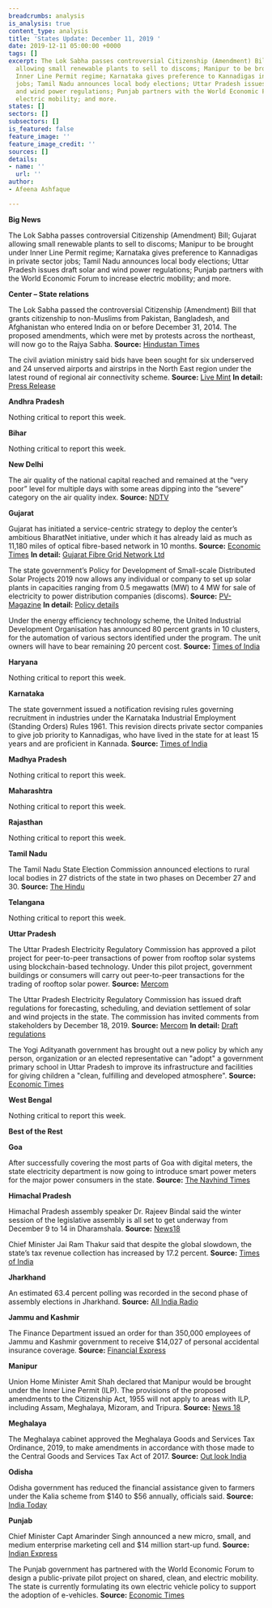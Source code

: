 ```yaml
---
breadcrumbs: analysis
is_analysis: true
content_type: analysis
title: 'States Update: December 11, 2019 '
date: 2019-12-11 05:00:00 +0000
tags: []
excerpt: The Lok Sabha passes controversial Citizenship (Amendment) Bill; Gujarat
  allowing small renewable plants to sell to discoms; Manipur to be brought under
  Inner Line Permit regime; Karnataka gives preference to Kannadigas in private sector
  jobs; Tamil Nadu announces local body elections; Uttar Pradesh issues draft solar
  and wind power regulations; Punjab partners with the World Economic Forum to increase
  electric mobility; and more.
states: []
sectors: []
subsectors: []
is_featured: false
feature_image: ''
feature_image_credit: ''
sources: []
details:
- name: ''
  url: ''
author:
- Afeena Ashfaque

---
```

**Big News**

The Lok Sabha passes controversial Citizenship (Amendment) Bill; Gujarat allowing small renewable plants to sell to discoms; Manipur to be brought under Inner Line Permit regime; Karnataka gives preference to Kannadigas in private sector jobs; Tamil Nadu announces local body elections; Uttar Pradesh issues draft solar and wind power regulations; Punjab partners with the World Economic Forum to increase electric mobility; and more.

**Center – State relations**

The Lok Sabha passed the controversial Citizenship (Amendment) Bill that grants citizenship to non-Muslims from Pakistan, Bangladesh, and Afghanistan who entered India on or before December 31, 2014. The proposed amendments, which were met by protests across the northeast, will now go to the Rajya Sabha. **Source:** [Hindustan Times](https://www.hindustantimes.com/india-news/citizenship-bill-clears-lok-sabha-after-fierce-rights-debate/story-iW8bp1uexLNaStZvhwqwFN.html?utm_source=Unknown+List&utm_campaign=01742b31f8-EMAIL_CAMPAIGN_2019_09_30_02_41_COPY_01&utm_medium=email&utm_term=0_-01742b31f8-)

The civil aviation ministry said bids have been sought for six underserved and 24 unserved airports and airstrips in the North East region under the latest round of regional air connectivity scheme. **Source:** [Live Mint](https://www.livemint.com/news/india/udan-4-0-30-airports-airstrips-up-for-bidding-in-north-east-region-11575633665953.html) **In detail:** [Press Release](https://pib.gov.in/Pressreleaseshare.aspx?PRID=1595274)

**Andhra Pradesh**

Nothing critical to report this week.

**Bihar**

Nothing critical to report this week.

**New Delhi**

The air quality of the national capital reached and remained at the “very poor” level for multiple days with some areas dipping into the “severe” category on the air quality index. **Source:** [NDTV](https://www.ndtv.com/delhi-news/delhi-pollution-air-quality-very-poor-aqi-crosses-380-mark-2144823)

**Gujarat**

Gujarat has initiated a service-centric strategy to deploy the center’s ambitious BharatNet initiative, under which it has already laid as much as 11,180 miles of optical fibre-based network in 10 months. **Source:** [Economic Times](https://economictimes.indiatimes.com/industry/telecom/telecom-news/digital-india-gujarat-deploys-18000-kilometres-of-fibre-under-bharatnet-ii-initiative/articleshow/72429108.cms) **In detail:** [Gujarat Fibre Grid Network Ltd](https://dst.gujarat.gov.in/info-gfgnl.htm)

The state government’s Policy for Development of Small-scale Distributed Solar Projects 2019 now allows any individual or company to set up solar plants in capacities ranging from 0.5 megawatts (MW) to 4 MW for sale of electricity to power distribution companies (discoms). **Source:** [PV-Magazine](https://www.pv-magazine-india.com/2019/12/09/gujarat-notifies-guidelines-for-small-scale-distributed-solar-projects/) **In detail:** [Policy details](https://guj-epd.gujarat.gov.in/uploads/Policy_for_Devlopment_of_Small_Scale_Distributed_Solar_Projects-2019.pdf)

Under the energy efficiency technology scheme, the United Industrial Development Organisation has announced 80 percent grants in 10 clusters, for the automation of various sectors identified under the program. The unit owners will have to bear remaining 20 percent cost. **Source:** [Times of India](https://timesofindia.indiatimes.com/city/surat/80-unido-grant-for-energy-efficiency-in-industries/articleshowprint/72416394.cms)

**Haryana**

Nothing critical to report this week.

**Karnataka**

The state government issued a notification revising rules governing recruitment in industries under the Karnataka Industrial Employment (Standing Orders) Rules 1961. This revision directs private sector companies to give job priority to Kannadigas, who have lived in the state for at least 15 years and are proficient in Kannada. **Source:** [Times of India](https://timesofindia.indiatimes.com/city/bengaluru/karnataka-govt-amends-rules-to-give-kannadigas-priority-in-private-sector-jobs/articleshowprint/72418630.cms)

**Madhya Pradesh**

Nothing critical to report this week.

**Maharashtra**

Nothing critical to report this week.

**Rajasthan**

Nothing critical to report this week.

**Tamil Nadu**

The Tamil Nadu State Election Commission announced elections to rural local bodies in 27 districts of the state in two phases on December 27 and 30. **Source:** [The Hindu](https://www.thehindu.com/news/national/tamil-nadu/elections-in-27-districts-to-be-held-on-december-27-30/article30233642.ece)

**Telangana**

Nothing critical to report this week.

**Uttar Pradesh**

The Uttar Pradesh Electricity Regulatory Commission has approved a pilot project for peer-to-peer transactions of power from rooftop solar systems using blockchain-based technology. Under this pilot project, government buildings or consumers will carry out peer-to-peer transactions for the trading of rooftop solar power. **Source:** [Mercom](https://mercomindia.com/uttar-pradesh-blockchain-trading-rooftop-solar/)

The Uttar Pradesh Electricity Regulatory Commission has issued draft regulations for forecasting, scheduling, and deviation settlement of solar and wind projects in the state. The commission has invited comments from stakeholders by December 18, 2019. **Source:** [Mercom](https://mercomindia.com/uttar-pradesh-releases-draft-guidelines-solar-wind/) **In detail:** [Draft regulations](http://uperc.org/App_File/ABT(Solar&Wind)2018Regulation-pdf1228201875919PM.pdf)

The Yogi Adityanath government has brought out a new policy by which any person, organization or an elected representative can "adopt" a government primary school in Uttar Pradesh to improve its infrastructure and facilities for giving children a "clean, fulfilling and developed atmosphere". **Source:** [Economic Times](https://economictimes.indiatimes.com/news/politics-and-nation/in-uttar-pradesh-you-can-now-adopt-a-government-primary-school/articleshow/72369982.cms)

**West Bengal**

Nothing critical to report this week.

**Best of the Rest**

**Goa**

After successfully covering the most parts of Goa with digital meters, the state electricity department is now going to introduce smart power meters for the major power consumers in the state. **Source:** [The Navhind Times](http://www.navhindtimes.in/now-smart-meters-for-major-power-consumers-in-state/)

**Himachal Pradesh**

Himachal Pradesh assembly speaker Dr. Rajeev Bindal said the winter session of the legislative assembly is all set to get underway from December 9 to 14 in Dharamshala. **Source:** [News18](https://www.news18.com/news/india/himachal-pradesh-set-for-six-day-winter-aession-in-dharamshala-from-monday-2416517.html)

Chief Minister Jai Ram Thakur said that despite the global slowdown, the state’s tax revenue collection has increased by 17.2 percent. **Source:** [Times of India](https://timesofindia.indiatimes.com/city/shimla/hps-tax-collection-increased-by-17-2-thakur/articleshow/72421192.cms)

**Jharkhand**

An estimated 63.4 percent polling was recorded in the second phase of assembly elections in Jharkhand. **Source:** [All India Radio](http://newsonair.com/Main-News-Details.aspx?id=375706)

**Jammu and Kashmir**

The Finance Department issued an order for than 350,000 employees of Jammu and Kashmir government to receive $14,027 of personal accidental insurance coverage. **Source:** [Financial Express](https://www.financialexpress.com/money/insurance/jammu-and-kashmir-3-5-lakh-govt-employees-get-rs-10-lakh-accident-insurance-cover/1783462/)

**Manipur**

Union Home Minister Amit Shah declared that Manipur would be brought under the Inner Line Permit (ILP). The provisions of the proposed amendments to the Citizenship Act, 1955 will not apply to areas with ILP, including Assam, Meghalaya, Mizoram, and Tripura. **Source:** [News 18](https://www.news18.com/news/india/manipur-will-be-brought-under-inner-line-permit-regime-says-amit-shah-2418211.html)

**Meghalaya**

The Meghalaya cabinet approved the Meghalaya Goods and Services Tax Ordinance, 2019, to make amendments in accordance with those made to the Central Goods and Services Tax Act of 2017. **Source:** [Out look India](https://www.outlookindia.com/newsscroll/meghalaya-cabinet-approves-gst-ordinance/1676108)

**Odisha**

Odisha government has reduced the financial assistance given to farmers under the Kalia scheme from $140 to $56 annually, officials said. **Source:** [India Today](https://www.indiatoday.in/india/story/odisha-reduces-kalia-assistance-pm-kisan-farmers-agriculture-1626259-2019-12-07)

**Punjab**

Chief Minister Capt Amarinder Singh announced a new micro, small, and medium enterprise marketing cell and $14 million start-up fund. **Source:** [Indian Express](https://indianexpress.com/article/india/amarinder-singh-spreads-red-carpet-for-msmes-new-units-need-no-clearance-from-govt-for-3-years-special-marketing-cell-6154995/)

The Punjab government has partnered with the World Economic Forum to design a public-private pilot project on shared, clean, and electric mobility. The state is currently formulating its own electric vehicle policy to support the adoption of e-vehicles. **Source:** [Economic Times](https://auto.economictimes.indiatimes.com/news/industry/punjab-partners-with-wef-for-e-mobility/72366123)